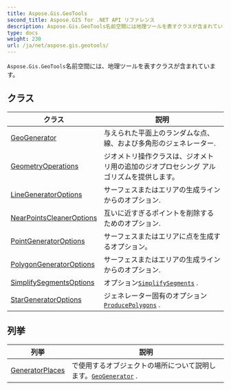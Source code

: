 ```yaml
---
title: Aspose.Gis.GeoTools
second_title: Aspose.GIS for .NET API リファレンス
description: Aspose.Gis.GeoTools名前空間には地理ツールを表すクラスが含まれています
type: docs
weight: 230
url: /ja/net/aspose.gis.geotools/
---
```

`Aspose.Gis.GeoTools`名前空間には、地理ツールを表すクラスが含まれています。

## クラス

| クラス | 説明 |
| --- | --- |
| [GeoGenerator](./geogenerator/) | 与えられた平面上のランダムな点、線、および多角形のジェネレーター. |
| [GeometryOperations](./geometryoperations/) | ジオメトリ操作クラスは、ジオメトリ用の追加のジオプロセシング アルゴリズムを提供します。 |
| [LineGeneratorOptions](./linegeneratoroptions/) | サーフェスまたはエリアの生成ラインからのオプション. |
| [NearPointsCleanerOptions](./nearpointscleaneroptions/) | 互いに近すぎるポイントを削除するためのオプション. |
| [PointGeneratorOptions](./pointgeneratoroptions/) | サーフェスまたはエリアに点を生成するオプション。 |
| [PolygonGeneratorOptions](./polygongeneratoroptions/) | サーフェスまたはエリアの生成ラインからのオプション. |
| [SimplifySegmentsOptions](./simplifysegmentsoptions/) | オプション[`SimplifySegments`](../aspose.gis.geotools/geometryoperations/simplifysegments/) . |
| [StarGeneratorOptions](./stargeneratoroptions/) | ジェネレーター固有のオプション[`ProducePolygons`](../aspose.gis.geotools/geogenerator/producepolygons/) . |
## 列挙

| 列挙 | 説明 |
| --- | --- |
| [GeneratorPlaces](./generatorplaces/) | で使用するオブジェクトの場所について説明します。[`GeoGenerator`](../aspose.gis.geotools/geogenerator/) . |


